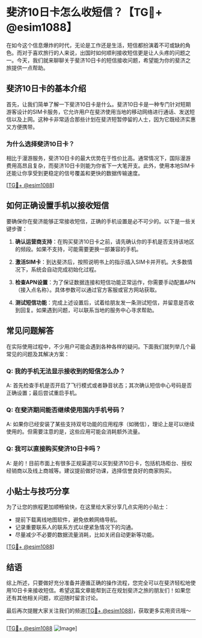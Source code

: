 # 斐济10日卡怎么收短信？【TG💪+ @esim1088】

在如今这个信息爆炸的时代，无论是工作还是生活，短信都扮演着不可或缺的角色。而对于喜欢旅行的人来说，出国时如何顺利接收短信更是让人头疼的问题之一。今天，我们就来聊聊关于斐济10日卡的短信接收问题，希望能为你的斐济之旅提供一点帮助。

## 斐济10日卡的基本介绍

首先，让我们简单了解一下斐济10日卡是什么。斐济10日卡是一种专门针对短期游客设计的SIM卡服务，它允许用户在斐济使用当地的移动网络进行通话、发送短信以及上网。这种卡非常适合那些计划在斐济短暂停留的人士，因为它既经济实惠又方便携带。

### 为什么选择斐济10日卡？

相比于漫游服务，斐济10日卡的最大优势在于性价比高。通常情况下，国际漫游费用高昂且复杂，而斐济10日卡则能为你省下一大笔开支。此外，使用本地SIM卡还能让你享受到更稳定的信号覆盖和更快的数据传输速度。

[[TG💪+ @esim1088](https://t.me/s/esim1088)]

## 如何正确设置手机以接收短信

要确保你在斐济能够正常接收短信，正确的手机设置是必不可少的。以下是一些关键步骤：

1. **确认运营商支持**：在购买斐济10日卡之前，请先确认你的手机是否支持该地区的频段。如果不支持，可能需要更换一部兼容的手机。

2. **激活SIM卡**：到达斐济后，按照说明书上的指示插入SIM卡并开机。大多数情况下，系统会自动完成初始化过程。

3. **检查APN设置**：为了保证数据连接和短信功能正常运作，你需要手动配置APN（接入点名称）。具体参数可以通过官方客服或官方网站获取。

4. **测试短信功能**：完成上述设置后，试着给朋友发一条测试短信，并留意是否收到回复。如果遇到问题，可以联系当地的服务中心寻求帮助。

## 常见问题解答

在实际使用过程中，不少用户可能会遇到各种各样的疑问。下面我们就列举几个最常见的问题及其解决方案：

### Q: 我的手机无法显示接收到的短信怎么办？
A: 首先检查手机是否开启了飞行模式或者静音状态；其次确认短信中心号码是否正确设置；最后尝试重启手机。

### Q: 在斐济期间能否继续使用国内手机号码？
A: 如果你已经安装了某些支持双号功能的应用程序（如微信），理论上是可以继续使用的。但需要注意的是，这些应用可能会消耗额外流量。

### Q: 我可以直接购买斐济10日卡吗？
A: 是的！目前市面上有很多正规渠道可以买到斐济10日卡，包括机场柜台、授权经销商以及线上商城等。建议提前做好功课，选择信誉良好的商家购买。

## 小贴士与技巧分享

为了让您的旅程更加顺畅愉快，在这里给大家分享几点实用的小贴士：

- 提前下载离线地图软件，避免依赖网络导航。
- 记录重要联系人的联系方式以便紧急情况下的沟通。
- 尽量减少不必要的数据流量消耗，比如关闭自动更新等功能。

[[TG💪+ @esim1088](https://t.me/s/esim1088)]

## 结语

综上所述，只要做好充分准备并遵循正确的操作流程，您完全可以在斐济轻松地使用10日卡来接收短信。希望这篇文章能帮到正在规划斐济之旅的朋友们！如果您还有其他相关问题，欢迎随时留言讨论。

最后再次提醒大家关注我们的频道[[TG💪+ @esim1088](https://t.me/s/esim1088)]，获取更多实用资讯哦～

---

[[TG💪+ @esim1088](https://t.me/s/esim1088) ![Image](https://i.postimg.cc/4NQfJmqS/Snipaste-2025-05-13-00-14-12.png)]